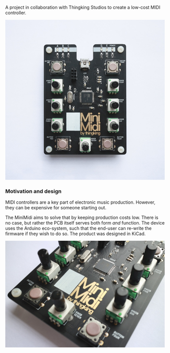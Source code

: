 A project in collaboration with Thingking Studios to create a low-cost MIDI controller.

![Image](https://github.com/nicshackle/MiniMidi/blob/gh-pages/47642625-911D-4FF9-B847-9F1B4C9C7575_1_105_c.jpeg?raw=true)

### Motivation and design

MIDI controllers are a key part of electronic music production. However, they can be expensive for someone starting out. 

The MiniMidi aims to solve that by keeping production costs low. There is no case, but rather the PCB itself serves both form _and_ function. The device uses the Arduino eco-system, such that the end-user can re-write the firmware if they wish to do so. The product was designed in KiCad. 


![Image](https://github.com/nicshackle/MiniMidi/blob/gh-pages/E69FFF06-F193-4F80-ADF8-E90C24CE0EF7_1_105_c.jpeg?raw=true)
